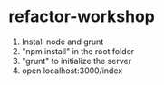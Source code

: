 # refactor-workshop

1. Install node and grunt
2. "npm install" in the root folder
3. "grunt" to initialize the server
4. open localhost:3000/index
